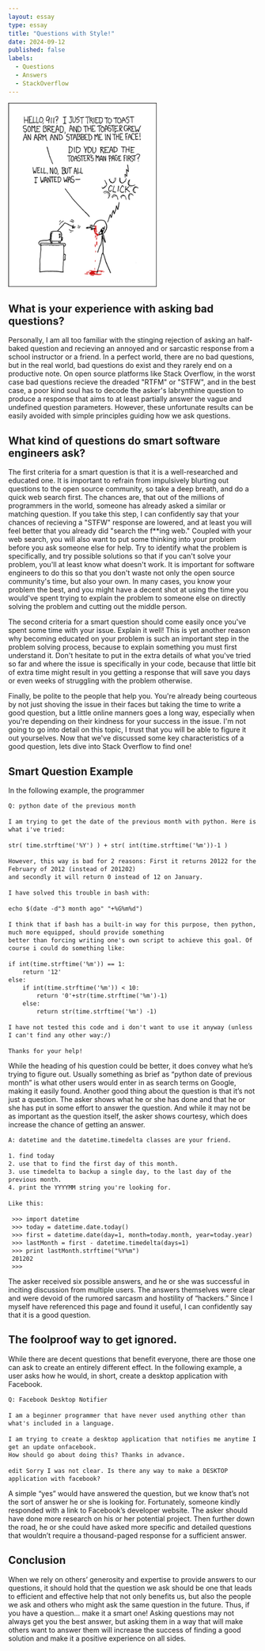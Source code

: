 ```yaml
---
layout: essay
type: essay
title: "Questions with Style!"
date: 2024-09-12
published: false
labels:
  - Questions
  - Answers
  - StackOverflow
---
```


<img width="300px" class="rounded float-start pe-4" src="../img/smart-questions/rtfm.png">

## What is your experience with asking bad questions?

Personally, I am all too familiar with the stinging rejection of asking an half-baked question and recieving an annoyed and or sarcastic response from a school instructor or a friend. In a perfect world, there are no bad questions, but in the real world, bad questions do exist and they rarely end on a productive note. On open source platforms like Stack Overflow, in the worst case bad questions recieve the dreaded "RTFM" or "STFW", and in the best case, a poor kind soul has to decode the asker's labrynthine question to produce a response that aims to at least partially answer the vague and undefined question parameters. However, these unfortunate results can be easily avoided with simple principles guiding how we ask questions. 

## What kind of questions do smart software engineers ask? 

The first criteria for a smart question is that it is a well-researched and educated one. It is important to refrain from impulsively blurting out questions to the open source community, so take a deep breath, and do a quick web search first. The chances are, that out of the millions of programmers in the world, someone has already asked a similar or matching question. If you take this step, I can confidently say that your chances of recieving a "STFW" response are lowered, and at least you will feel better that you already did "search the f**ing web." Coupled with your web search, you will also want to put some thinking into your problem before you ask someone else for help. Try to identify what the problem is specifically, and try possible solutions so that if you can't solve your problem, you'll at least know what doesn't work. It is important for software engineers to do this so that you don't waste not only the open source community's time, but also your own. In many cases, you know your problem the best, and you might have a decent shot at using the time you would've spent trying to explain the problem to someone else on directly solving the problem and cutting out the middle person. 

The second criteria for a smart question should come easily once you've spent some time with your issue. Explain it well! This is yet another reason why becoming educated on your problem is such an important step in the problem solving process, because to explain something you must first understand it. Don't hesitate to put in the extra details of what you've tried so far and where the issue is specifically in your code, because that little bit of extra time might result in you getting a response that will save you days or even weeks of struggling with the problem otherwise. 

Finally, be polite to the people that help you. You're already being courteous by not just shoving the issue in their faces but taking the time to write a good question, but a little online manners goes a long way, especially when you're depending on their kindness for your success in the issue. I'm not going to go into detail on this topic, I trust that you will be able to figure it out yourselves. Now that we've discussed some key characteristics of a good question, lets dive into Stack Overflow to find one!

## Smart Question Example

In the following example, the programmer 

```
Q: python date of the previous month

I am trying to get the date of the previous month with python. Here is what i've tried:

str( time.strftime('%Y') ) + str( int(time.strftime('%m'))-1 )

However, this way is bad for 2 reasons: First it returns 20122 for the February of 2012 (instead of 201202) 
and secondly it will return 0 instead of 12 on January.

I have solved this trouble in bash with:

echo $(date -d"3 month ago" "+%G%m%d")

I think that if bash has a built-in way for this purpose, then python, much more equipped, should provide something 
better than forcing writing one's own script to achieve this goal. Of course i could do something like:

if int(time.strftime('%m')) == 1:
    return '12'
else:
    if int(time.strftime('%m')) < 10:
        return '0'+str(time.strftime('%m')-1)
    else:
        return str(time.strftime('%m') -1)
        
I have not tested this code and i don't want to use it anyway (unless I can't find any other way:/)

Thanks for your help!
```

While the heading of his question could be better, it does convey what he’s trying to figure out. Usually something as brief as “python date of previous month” is what other users would enter in as search terms on Google, making it easily found. Another good thing about the question is that it’s not just a question. The asker shows what he or she has done and that he or she has put in some effort to answer the question. And while it may not be as important as the question itself, the asker shows courtesy, which does increase the chance of getting an answer.

```
A: datetime and the datetime.timedelta classes are your friend.

1. find today
2. use that to find the first day of this month.
3. use timedelta to backup a single day, to the last day of the previous month.
4. print the YYYYMM string you're looking for.

Like this:

 >>> import datetime
 >>> today = datetime.date.today()
 >>> first = datetime.date(day=1, month=today.month, year=today.year)
 >>> lastMonth = first - datetime.timedelta(days=1)
 >>> print lastMonth.strftime("%Y%m")
 201202
 >>>

```
 
The asker received six possible answers, and he or she was successful in inciting discussion from multiple users. The answers themselves were clear and were devoid of the rumored sarcasm and hostility of “hackers.” Since I myself have referenced this page and found it useful, I can confidently say that it is a good question.

## The foolproof way to get ignored.

While there are decent questions that benefit everyone, there are those one can ask to create an entirely different effect. In the following example, a user asks how he would, in short, create a desktop application with Facebook.

```
Q: Facebook Desktop Notifier

I am a beginner programmer that have never used anything other than what's included in a language.

I am trying to create a desktop application that notifies me anytime I get an update onfacebook. 
How should go about doing this? Thanks in advance.

edit Sorry I was not clear. Is there any way to make a DESKTOP application with facebook?
```

A simple “yes” would have answered the question, but we know that’s not the sort of answer he or she is looking for. Fortunately, someone kindly responded with a link to Facebook’s developer website. The asker should have done more research on his or her potential project. Then further down the road, he or she could have asked more specific and detailed questions that wouldn’t require a thousand-paged response for a sufficient answer.

## Conclusion

When we rely on others’ generosity and expertise to provide answers to our questions, it should hold that the question we ask should be one that leads to efficient and effective help that not only benefits us, but also the people we ask and others who might ask the same question in the future. Thus, if you have a question… make it a smart one! Asking questions may not always get you the best answer, but asking them in a way that will make others want to answer them will increase the success of finding a good solution and make it a positive experience on all sides.
